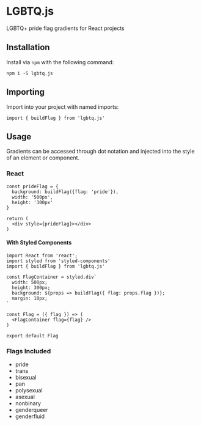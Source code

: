 # LGBTQ.js

LGBTQ+ pride flag gradients for React projects

## Installation

Install via `npm` with the following command: 

```
npm i -S lgbtq.js
```

## Importing

Import into your project with named imports:

```
import { buildFlag } from 'lgbtq.js'
```

## Usage

Gradients can be accessed through dot notation and injected into the style of an element or component.

### React

```
const prideFlag = {
  background: buildFlag({flag: 'pride'}),
  width: '500px',
  height: '300px'
}

return (
  <div style={prideFlag}></div>
)
```

#### With Styled Components

```
import React from 'react';
import styled from 'styled-components'
import { buildFlag } from 'lgbtq.js'

const FlagContainer = styled.div`
  width: 500px;
  height: 300px;
  background: ${props => buildFlag({ flag: props.flag })};
  margin: 10px;
`

const Flag = ({ flag }) => (
  <FlagContainer flag={flag} />
)

export default Flag
```

### Flags Included
- pride
- trans
- bisexual
- pan
- polysexual
- asexual
- nonbinary
- genderqueer
- genderfluid

